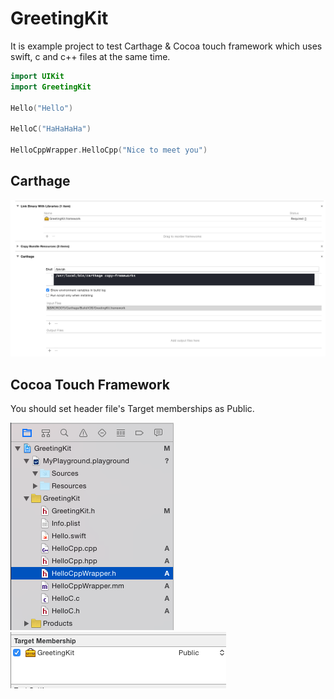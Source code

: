 # GreetingKit

It is example project to test Carthage & Cocoa touch framework which uses swift, c and c++ files at the same time.

```swift
import UIKit
import GreetingKit

Hello("Hello")

HelloC("HaHaHaHa")

HelloCppWrapper.HelloCpp("Nice to meet you")
```

## Carthage

![](build-setting.png)


## Cocoa Touch Framework

You should set header file's Target memberships as Public.

![](shot01.png)
![](shot02.png)